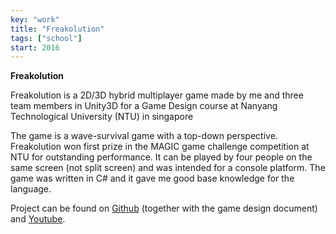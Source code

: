 ```yaml
---
key: "work"
title: "Freakolution"
tags: ["school"]
start: 2016
---
```

**Freakolution**

Freakolution is a 2D/3D hybrid multiplayer game made by me and three team members in Unity3D for a Game Design course at Nanyang Technological University (NTU) in singapore
<!-- end -->
The game is a wave-survival game with a top-down perspective. Freakolution won first prize in the MAGIC game challenge competition at NTU for outstanding performance. It can be played by four people on the same screen (not split screen) and was intended for a console platform. The game was written in C# and it gave me good base knowledge for the language.

Project can be found on [Github](https://github.com/kbladin/DracoLabs_Freakolution) (together with the game design document) and [Youtube](https://www.youtube.com/watch?v=HZn-pMRpLiU).